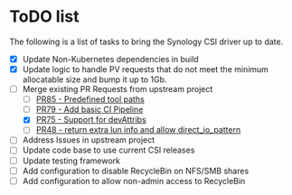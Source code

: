 # ToDO list

The following is a list of tasks to bring the Synology CSI driver up to date.

- [x] Update Non-Kubernetes dependencies in build
- [x] Update logic to handle PV requests that do not meet the minimum allocatable size and bump it up to 1Gb.
- [ ] Merge existing PR Requests from upstream project
   - [ ] [PR85 - Predefined tool paths](https://github.com/SynologyOpenSource/synology-csi/pull/85)
   - [ ] [PR79 - Add basic CI Pipeline](https://github.com/SynologyOpenSource/synology-csi/pull/79)
   - [X] [PR75 - Support for devAttribs](https://github.com/SynologyOpenSource/synology-csi/pull/75)
   - [ ] [PR48 - return extra lun info and allow direct_io_pattern](https://github.com/SynologyOpenSource/synology-csi/pull/48)
- [ ] Address Issues in upstream project
- [ ] Update code base to use current CSI releases
- [ ] Update testing framework
- [ ] Add configuration to disable RecycleBin on NFS/SMB shares
- [ ] Add configuration to allow non-admin access to RecycleBin